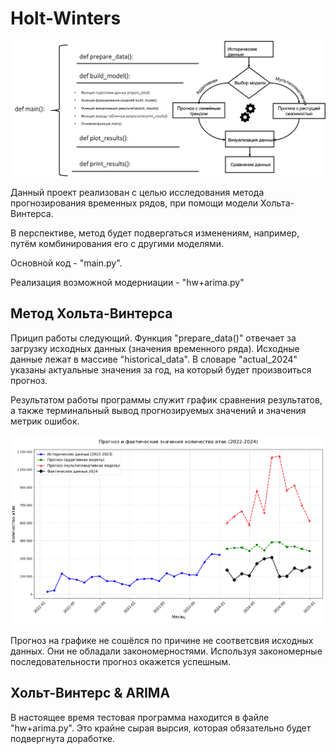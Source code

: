 # Holt-Winters
![alt text](images/pict1.png)

Данный проект реализован с целью исследования метода
прогнозирования временных рядов, при помощи модели
Хольта-Винтерса. 

В перспективе, метод будет подвергаться изменениям,
например, путём комбинирования его с другими моделями.

Основной код - "main.py".

Реализация возможной модерниации - "hw+arima.py"

## Метод Хольта-Винтерса
Прицип работы следующий. Функция "prepare_data()" отвечает
за загрузку исходных данных (значения временного ряда). 
Исходные данные лежат в массиве "historical_data".
В словаре "actual_2024" указаны актуальные значения 
за год, на который будет произвоиться прогноз.

Результатом работы программы служит график сравнения
результатов, а также терминальный вывод прогнозируемых
значений и значения метрик ошибок.

![alt text](images/pict_hw.png)

Прогноз на графике не сошёлся по причине не соответсвия
исходных данных. Они не обладали закономерностями.
Используя закономерные последовательности
прогноз окажется успешным.

## Хольт-Винтерс & ARIMA
В настоящее время тестовая программа находится в файле 
"hw+arima.py". Это крайне сырая вырсия, которая обязательно
будет подвергнута доработке.
